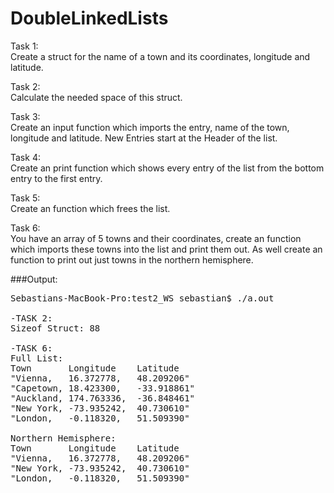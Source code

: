 # DoubleLinkedLists

Task 1:  
Create a struct for the name of a town and its coordinates, longitude and latitude.  

Task 2:  
Calculate the needed space of this struct.  

Task 3:  
Create an input function which imports the entry, name of the town, longitude and latitude. New Entries start at the Header of the list.  

Task 4:  
Create an print function which shows every entry of the list from the bottom entry to the first entry.  

Task 5:  
Create an function which frees the list.  

Task 6:  
You have an array of 5 towns and their coordinates, create an function which imports these towns into the list and print them out.
As well create an function to print out just towns in the northern hemisphere.  

###Output:
<pre>
Sebastians-MacBook-Pro:test2_WS sebastian$ ./a.out  

-TASK 2:  
Sizeof Struct: 88  

-TASK 6:  
Full List:  
Town       Longitude    Latitude  
"Vienna,   16.372778,   48.209206"  
"Capetown, 18.423300,   -33.918861"  
"Auckland, 174.763336,  -36.848461"  
"New York, -73.935242,  40.730610"  
"London,   -0.118320,   51.509390"  

Northern Hemisphere:  
Town       Longitude    Latitude  
"Vienna,   16.372778,   48.209206"  
"New York, -73.935242,  40.730610"  
"London,   -0.118320,   51.509390"  
</pre>
